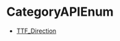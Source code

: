 # CategoryAPIEnum

<!-- BEGIN CATEGORY LIST -->
- [TTF_Direction](TTF_Direction)
<!-- END CATEGORY LIST -->

